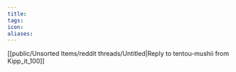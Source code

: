 ```yaml
---
title: 
tags: 
icon: 
aliases: 
---
```

[[public/Unsorted Items/reddit threads/Untitled|Reply to tentou-mushii from Kipp_it_100]]